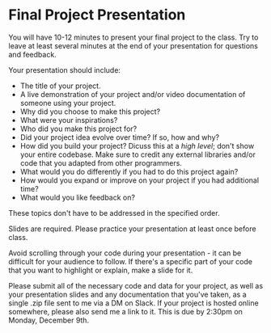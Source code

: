# Final Project Presentation

You will have 10-12 minutes to present your final project to the class. Try to leave at least several minutes at the end of your presentation for questions and feedback.

Your presentation should include:

- The title of your project.
- A live demonstration of your project and/or video documentation of someone using your project.
- Why did you choose to make this project?
- What were your inspirations?
- Who did you make this project for?
- Did your project idea evolve over time? If so, how and why?
- How did you build your project? Dicuss this at a _high level_; don't show your entire codebase. Make sure to credit any external libraries and/or code that you adapted from other programmers.
- What would you do differently if you had to do this project again?
- How would you expand or improve on your project if you had additional time?
- What would you like feedback on?

These topics don't have to be addressed in the specified order.

Slides are required. Please practice your presentation at least once before class.

Avoid scrolling through your code during your presentation - it can be difficult for your audience to follow. If there's a specific part of your code that you want to highlight or explain, make a slide for it.

Please submit all of the necessary code and data for your project, as well as your presentation slides and any documentation that you've taken, as a single .zip file sent to me via a DM on Slack. If your project is hosted online somewhere, please also send me a link to it. This is due by 2:30pm on Monday, December 9th.
